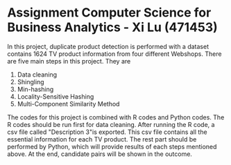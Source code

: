 # Assignment Computer Science for Business Analytics - Xi Lu (471453)
In this project, duplicate product detection is performed with a dataset contains 1624 TV product information from four different Webshops. There are five main steps in this project. They are 
1. Data cleaning 
2. Shingling 
3. Min-hashing
4. Locality-Sensitive Hashing
5. Multi-Component Similarity Method 

The codes for this project is combined with R codes and Python codes. The R codes should be run first for data cleaning. After running the R code, a csv file called "Description 3"is exported. This csv file contains all the essential information for each TV product. The rest part should be performed by Python, which will provide results of each steps mentioned above. At the end, candidate pairs will be shown in the outcome. 

